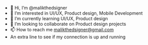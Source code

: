 - 👋 Hi, I’m @malikthedsigner
- 👀 I’m interested in UI/UX, Product design, Mobile Development
- 🌱 I’m currently learning UI/UX, Product design
- 💞️ I’m looking to collaborate on Product design projects
- 📫 How to reach me malikthedsigner@gmail.com
- An extra line to see if my connection is up and running

<!---
malikthedsigner/malikthedsigner is a ✨ special ✨ repository because its `README.md` (this file) appears on your GitHub profile.
You can click the Preview link to take a look at your changes.
--->
